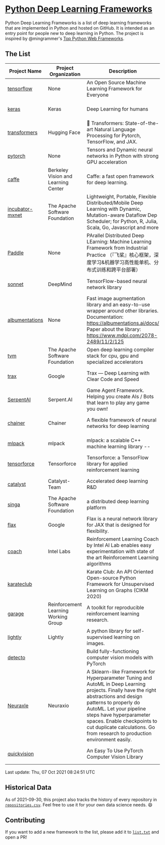 # [Python Deep Learning Frameworks](https://www.github.com/shimst3r/python-deep-learning-frameworks)

Python Deep Learning Frameworks is a list of deep learning frameworks that are implemented in Python and hosted on GitHub. It is intended as an entry point for people new to deep learning in Python. The project is inspired by @mingrammer's [Top Python Web Frameworks](https://github.com/mingrammer/python-web-framework-stars).

## The List

| Project Name | Project Organization | Description | Stars | Forks | Open Issues | Last Commit |
| ------------ | -------------------- | ----------- | ----: | ----: | ----------: | ----------- |
| [tensorflow](https://tensorflow.org) | None | An Open Source Machine Learning Framework for Everyone | 159585 | 85629 | 3081 | 0 day(s) ago |
| [keras](http://keras.io/) | Keras | Deep Learning for humans | 52779 | 18830 | 312 | 0 day(s) ago |
| [transformers](https://huggingface.co/transformers) | Hugging Face | 🤗 Transformers: State-of-the-art Natural Language Processing for Pytorch, TensorFlow, and JAX. | 52164 | 12379 | 428 | 0 day(s) ago |
| [pytorch](https://pytorch.org) | None | Tensors and Dynamic neural networks in Python with strong GPU acceleration | 51262 | 14011 | 10052 | 0 day(s) ago |
| [caffe](http://caffe.berkeleyvision.org/) | Berkeley Vision and Learning Center | Caffe: a fast open framework for deep learning. | 31983 | 18882 | 1173 | 0 day(s) ago |
| [incubator-mxnet](https://mxnet.apache.org) | The Apache Software Foundation | Lightweight, Portable, Flexible Distributed/Mobile Deep Learning with Dynamic, Mutation-aware Dataflow Dep Scheduler; for Python, R, Julia, Scala, Go, Javascript and more | 19682 | 6877 | 1944 | 1 day(s) ago |
| [Paddle](http://www.paddlepaddle.org/) | None | PArallel Distributed Deep LEarning: Machine Learning Framework from Industrial Practice （『飞桨』核心框架，深度学习&机器学习高性能单机、分布式训练和跨平台部署） | 16608 | 4048 | 2816 | 0 day(s) ago |
| [sonnet](https://sonnet.dev/) | DeepMind | TensorFlow-based neural network library | 9017 | 1292 | 22 | 0 day(s) ago |
| [albumentations](https://albumentations.ai) | None | Fast image augmentation library and an easy-to-use wrapper around other libraries. Documentation:  https://albumentations.ai/docs/ Paper about the library: https://www.mdpi.com/2078-2489/11/2/125 | 8883 | 1129 | 230 | 0 day(s) ago |
| [tvm](https://tvm.apache.org/) | The Apache Software Foundation | Open deep learning compiler stack for cpu, gpu and specialized accelerators | 7211 | 2198 | 321 | 0 day(s) ago |
| [trax](https://github.com/google/trax) | Google | Trax — Deep Learning with Clear Code and Speed | 6497 | 653 | 84 | 1 day(s) ago |
| [SerpentAI](http://serpent.ai) | Serpent.AI | Game Agent Framework. Helping you create AIs / Bots that learn to play any game you own! | 6045 | 711 | 1 | 1 day(s) ago |
| [chainer](https://chainer.org) | Chainer | A flexible framework of neural networks for deep learning | 5612 | 1375 | 11 | 2 day(s) ago |
| [mlpack](https://www.mlpack.org/) | mlpack | mlpack: a scalable C++ machine learning library --  | 3825 | 1380 | 89 | 0 day(s) ago |
| [tensorforce](https://github.com/tensorforce/tensorforce) | Tensorforce | Tensorforce: a TensorFlow library for applied reinforcement learning | 3027 | 513 | 10 | 2 day(s) ago |
| [catalyst](https://catalyst-team.com) | Catalyst-Team | Accelerated deep learning R&D | 2727 | 342 | 11 | 0 day(s) ago |
| [singa](https://github.com/apache/singa) | The Apache Software Foundation | a distributed deep learning platform | 2366 | 706 | 37 | 8 day(s) ago |
| [flax](https://github.com/google/flax) | Google | Flax is a neural network library for JAX that is designed for flexibility. | 2160 | 265 | 165 | 0 day(s) ago |
| [coach](https://intellabs.github.io/coach/) | Intel Labs | Reinforcement Learning Coach by Intel AI Lab enables easy experimentation with state of the art Reinforcement Learning algorithms | 2045 | 411 | 87 | 2 day(s) ago |
| [karateclub](https://karateclub.readthedocs.io) |  | Karate Club: An API Oriented Open-source Python Framework for Unsupervised Learning on Graphs (CIKM 2020) | 1412 | 166 | 0 | 3 day(s) ago |
| [garage](https://github.com/rlworkgroup/garage) | Reinforcement Learning Working Group | A toolkit for reproducible reinforcement learning research. | 1304 | 237 | 216 | 1 day(s) ago |
| [lightly](https://github.com/lightly-ai/lightly) | Lightly | A python library for self-supervised learning on images. | 1221 | 75 | 50 | 2 day(s) ago |
| [detecto](https://detecto.readthedocs.io/) |  | Build fully-functioning computer vision models with PyTorch | 506 | 84 | 26 | 3 day(s) ago |
| [Neuraxle](https://www.neuraxle.org/) | Neuraxio | A Sklearn-like Framework for Hyperparameter Tuning and AutoML in Deep Learning projects. Finally have the right abstractions and design patterns to properly do AutoML. Let your pipeline steps have hyperparameter spaces. Enable checkpoints to cut duplicate calculations. Go from research to production environment easily. | 450 | 50 | 147 | 4 day(s) ago |
| [quickvision](https://github.com/oke-aditya/quickvision) |  | An Easy To Use PyTorch Computer Vision Library | 47 | 3 | 19 | 3 day(s) ago |

Last update: Thu, 07 Oct 2021 08:24:51 UTC

## Historical Data

As of 2021-09-30, this project also tracks the history of every repository in [`repositories.csv`](./repositories.csv). Feel free to use it for your own data science needs. :smile:

## Contributing

If you want to add a new framework to the list, please add it to [`list.txt`](./python-deep-learning-frameworks/list.txt) and open a PR!